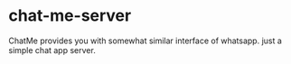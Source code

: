 # chat-me-server
ChatMe provides you with somewhat similar interface of whatsapp. just a simple chat app server.
